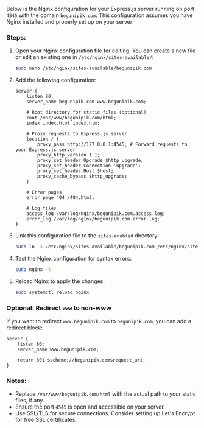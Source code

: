 Below is the Nginx configuration for your Express.js server running on port `4545` with the domain `begunipik.com`. This configuration assumes you have Nginx installed and properly set up on your server:

### Steps:
1. Open your Nginx configuration file for editing. You can create a new file or edit an existing one in `/etc/nginx/sites-available/`:
   ```bash
   sudo nano /etc/nginx/sites-available/begunipik.com
   ```

2. Add the following configuration:

   ```nginx
   server {
       listen 80;
       server_name begunipik.com www.begunipik.com;

       # Root directory for static files (optional)
       root /var/www/begunipik.com/html;
       index index.html index.htm;

       # Proxy requests to Express.js server
       location / {
           proxy_pass http://127.0.0.1:4545; # Forward requests to your Express.js server
           proxy_http_version 1.1;
           proxy_set_header Upgrade $http_upgrade;
           proxy_set_header Connection 'upgrade';
           proxy_set_header Host $host;
           proxy_cache_bypass $http_upgrade;
       }

       # Error pages
       error_page 404 /404.html;

       # Log files
       access_log /var/log/nginx/begunipik.com.access.log;
       error_log /var/log/nginx/begunipik.com.error.log;
   }
   ```

3. Link this configuration file to the `sites-enabled` directory:
   ```bash
   sudo ln -s /etc/nginx/sites-available/begunipik.com /etc/nginx/sites-enabled/
   ```

4. Test the Nginx configuration for syntax errors:
   ```bash
   sudo nginx -t
   ```

5. Reload Nginx to apply the changes:
   ```bash
   sudo systemctl reload nginx
   ```

### Optional: Redirect `www` to non-www
If you want to redirect `www.begunipik.com` to `begunipik.com`, you can add a redirect block:

```nginx
server {
    listen 80;
    server_name www.begunipik.com;

    return 301 $scheme://begunipik.com$request_uri;
}
```

### Notes:
- Replace `/var/www/begunipik.com/html` with the actual path to your static files, if any.
- Ensure the port `4545` is open and accessible on your server.
- Use SSL/TLS for secure connections. Consider setting up Let's Encrypt for free SSL certificates.